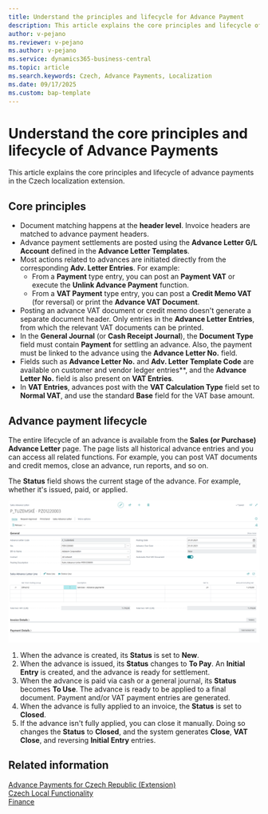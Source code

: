 ```yaml
---
title: Understand the principles and lifecycle for Advance Payment  
description: This article explains the core principles and lifecycle of advance payments in the Czech localization extension.  
author: v-pejano
ms.reviewer: v-pejano  
ms.author: v-pejano 
ms.service: dynamics365-business-central  
ms.topic: article  
ms.search.keywords: Czech, Advance Payments, Localization  
ms.date: 09/17/2025  
ms.custom: bap-template 
---
```


# Understand the core principles and lifecycle of Advance Payments

This article explains the core principles and lifecycle of advance payments in the Czech localization extension.

## Core principles

- Document matching happens at the **header level**. Invoice headers are matched to advance payment headers.  
- Advance payment settlements are posted using the **Advance Letter G/L Account** defined in the **Advance Letter Templates**.  
- Most actions related to advances are initiated directly from the corresponding **Adv. Letter Entries**. For example:
  - From a **Payment** type entry, you can post an **Payment VAT** or execute the **Unlink Advance Payment** function.
  - From a **VAT Payment** type entry, you can post a **Credit Memo VAT** (for reversal) or print the **Advance VAT Document**.  
- Posting an advance VAT document or credit memo doesn't generate a separate document header. Only entries in the **Advance Letter Entries**, from which the relevant VAT documents can be printed.  
- In the **General Journal** (or **Cash Receipt Journal**), the **Document Type** field must contain **Payment** for settling an advance. Also, the payment must be linked to the advance using the **Advance Letter No.** field.  
- Fields such as **Advance Letter No.** and **Adv. Letter Template Code** are available on customer and vendor ledger entries**, and the **Advance Letter No.** field is also present on **VAT Entries**.  
- In **VAT Entries**, advances post with the **VAT Calculation Type** field set to **Normal VAT**, and use the standard **Base** field for the VAT base amount.

## Advance payment lifecycle

The entire lifecycle of an advance is available from the **Sales (or Purchase) Advance Letter** page. The page lists all historical advance entries and you can access all related functions. For example, you can post VAT documents and credit memos, close an advance, run reports, and so on.

The **Status** field shows the current stage of the advance. For example, whether it's issued, paid, or applied.

![Advance Payment Principles](Media/adv-payments-principes.png)

1. When the advance is created, its **Status** is set to **New**.  
2. When the advance is issued, its **Status** changes to **To Pay**. An **Initial Entry** is created, and the advance is ready for settlement.  
3. When the advance is paid via cash or a general journal, its **Status** becomes **To Use**. The advance is ready to be applied to a final document. Payment and/or VAT payment entries are generated.  
4. When the advance is fully applied to an invoice, the **Status** is set to **Closed**.
5. If the advance isn't fully applied, you can close it manually. Doing so changes the **Status** to **Closed**, and the system generates **Close**, **VAT Close**, and reversing **Initial Entry** entries.

## Related information

[Advance Payments for Czech Republic (Extension)](ui-extensions-advance-payments-localization-cz.md)  
[Czech Local Functionality](czech-local-functionality.md)  
[Finance](../../finance.md)
